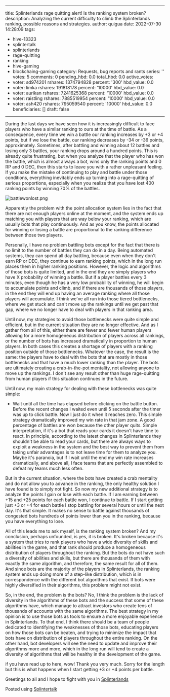 
---
title: Splinterlands rage quitting alert! Is the ranking system broken?
description: Analyzing the current difficulty to climb the Splinterlands ranking,
  possible reasons and strategies.
author: quigua
date: 2022-07-30 14:28:09
tags:
- hive-13323
- splintertalk
- splinterlands
- rage-quitting
- ranking
- hive-gaming
- blockchaing-gaming
category: Requests, bug reports and rants
series: ''
votes: 5
comments: 0
pending_hbd: 0.0
total_hbd: 0.0
active_votes:
- voter: sd974201
  rshares: 1374794828
  percent: '300'
  hbd_value: 0.0
- voter: limka
  rshares: 191818178
  percent: '10000'
  hbd_value: 0.0
- voter: aurikan
  rshares: 7241625368
  percent: '10000'
  hbd_value: 0.0
- voter: raistling
  rshares: 7885519954
  percent: '10000'
  hbd_value: 0.0
- voter: ash420
  rshares: 795059540
  percent: '10000'
  hbd_value: 0.0
beneficiaries: []
draft: false
---

During the last days we have seen how it is increasingly difficult to face players who have a similar ranking to ours at the time of battle. As a consequence, every time we win a battle our ranking increases by +3 or +4 points, but if we lose the battle, our ranking decreases by -34 or -36 points, approximately. Sometimes, after battling and winning about 12 battles and losing only 3 battles, your ranking drops around a hundred points. This is already quite frustrating, but when you analyze that the player who has won the battle, which is almost always a bot, wins only the ranking points and 0 RP and 0 DEC, then this starts to leave you with a rather unpleasant feeling. If you make the mistake of continuing to play and battle under those conditions, everything inevitably ends up turning into a rage-quitting of serious proportions, especially when you realize that you have lost 400 ranking points by winning 70% of the battles.

![battlewonlost.png](https://images.hive.blog/DQmRrq9PvCGm3norPRZgj8fFhLpCLK8TeKkVGUhhnVNqcKJ/battle-won-lost.png)


Apparently the problem with the point allocation system lies in the fact that there are not enough players online at the moment, and the system ends up matching you with players that are way below your ranking, which are usually bots that play continuously. And as you know, the points allocated for winning or losing a battle are proportional to the ranking difference between those two players.

Personally, I have no problem battling bots except for the fact that there is no limit to the number of battles they can do in a day. Being automated systems, they can spend all day battling, because even when they don't earn RP or DEC, they continue to earn ranking points, which in the long run places them in higher ranking positions. However, the logic and algorithms of those bots is quite limited, and in the end they are simply players who have X probability of winning a battle. But if a player battles every 3 minutes, even though he has a very low probability of winning, he will begin to accumulate points and climb, and if there are thousands of those players, in the end they will end up having an average ranking where all those players will accumulate. I think we've all run into those tiered bottlenecks, where we get stuck and can't move up the rankings until we get past that gap, where we no longer have to deal with players in that ranking area.

Until now, my strategies to avoid those bottlenecks were quite simple and efficient, but in the current situation they are no longer effective. And as I gather from all of this, either there are fewer and fewer human players allowing for a more homogeneous distribution of players across all rankings, or the number of bots has increased dramatically in proportion to human players. In both cases this creates a shortage of players with a ranking position outside of those bottlenecks. Whatever the case, the result is the same: the players have to deal with the bots that are mostly in those bottlenecks and that have a much lower ranking than the player. The bots are ultimately creating a crab-in-the-pot mentality, not allowing anyone to move up the rankings. I don't see any result other than huge rage-quitting from human players if this situation continues in the future.

Until now, my main strategy for dealing with these bottlenecks was quite simple:

- Wait until all the time has elapsed before clicking on the battle button. Before the recent changes I waited even until 5 seconds after the timer was up to click battle. Now I just do it when it reaches zero. This simple strategy dramatically improved my win rate in that jam zone. A good percentage of battles are won because the other player quits. Simple interpretation, if it's a bot that reads your cards it doesn't have time to react. In principle, according to the latest changes in Splinterlands they shouldn't be able to read your cards, but there are always ways to exploit a weakness in the system and the best way to prevent them from taking unfair advantages is to not leave time for them to analyze you. Maybe it's paranoia, but if I wait until the end my win rate increases dramatically, and above all, I face teams that are perfectly assembled to defeat my teams much less often.

But in the current situation, where the bots have created a crab mentality and do not allow you to advance in the ranking, the only healthy solution I have found is to simply not fight. So now my new additional strategy is to analyze the points I gain or lose with each battle. If I am earning between +15 and +25 points for each battle won, I continue to battle. If I start getting just +3 or +4 for each battle I stop battling for several hours or until the next day. It's that simple. It makes no sense to battle against thousands of congested bots hundreds of points lower than you in the ranking, because you have everything to lose.

All of this leads me to ask myself, is the ranking system broken? And my conclusion, perhaps unfounded, is yes, it is broken. It's broken because it's a system that tries to rank players who have a wide diversity of skills and abilities in the game, and that rank should produce a homogeneous distribution of players throughout the ranking. But the bots do not have such a diversity of abilities and skills, but there are thousands of them with exactly the same algorithm, and therefore, the same result for all of them. And since bots are the majority of the players in Splinterlands, the ranking system ends up doing more of a step-like distribution, which is in correspondence with the different bot algorithms that exist. If bots were highly diversified in their algorithms, this problem might not exist.


So, in the end, the problem is the bots? No, I think the problem is the lack of diversity in the algorithms of these bots and the success that some of these algorithms have, which manage to attract investors who create tens of thousands of accounts with the same algorithms. The best strategy in my opinion is to use those bots as tools to ensure a more enjoyable experience in Splinterlands. To that end, I think there should be a team of people dedicated to identifying the weaknesses of those bots, educating players on how those bots can be beaten, and trying to minimize the impact that bots have on distribution of players throughout the entire ranking. On the other hand, bot developers will see the need to update and improve their algorithms more and more, which in the long run will tend to create a diversity of algorithms that will be healthy in the development of the game.

if you have read up to here, wow! Thank you very much. Sorry for the length but this is what happens when I start getting +3 or +4 points per battle.

Greetings to all and I hope to fight with you in [Splinterlands](https://splinterlands.com?ref=quigua)


Posted using [Splintertalk](https://www.splintertalk.io/@quigua/splinterlands-rage-quitting-alert-is-the-ranking-system-broken) 